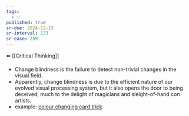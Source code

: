 ```yaml
---
tags:
  - ✅
published: true
sr-due: 2024-12-15
sr-interval: 173
sr-ease: 259
---
```

⬅️ [[Critical Thinking]]

- Change blindness is the failure to detect non-trivial changes in the visual field.
- Apparently, change blindness is due to the efficient nature of our evolved visual processing system, but it also opens the door to being deceived, much to the delight of magicians and sleight-of-hand con artists.
- example: [colour changing card trick](https://www.youtube.com/watch?v=voAntzB7EwE)